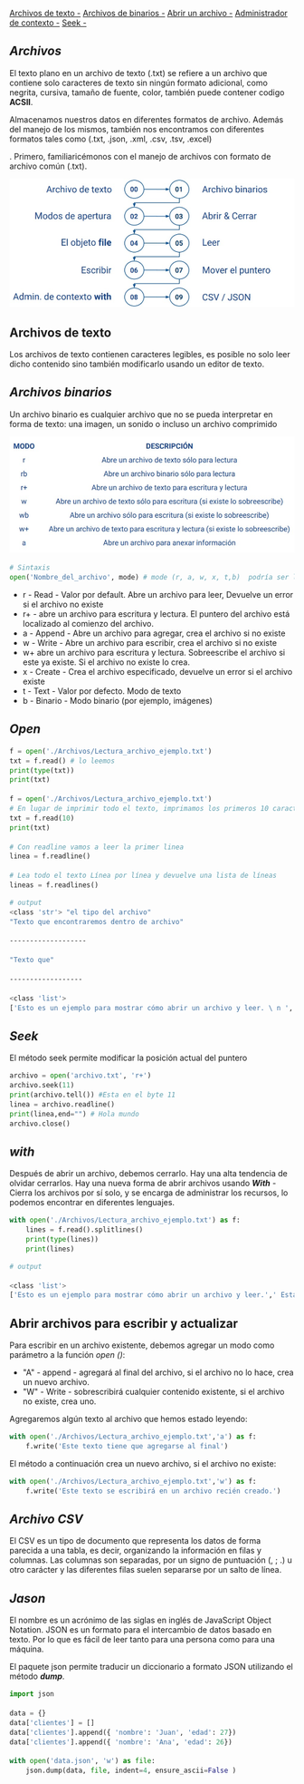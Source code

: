 
[Archivos de texto -](#archivos-de-texto)
[Archivos de binarios -](#archivos-binarios)
[Abrir un archivo -](#open)
[Administrador de contexto -](#with)
[Seek -](#seek)

## *__Archivos__*

El texto plano en un archivo de texto (.txt) se refiere a un archivo que contiene solo caracteres de texto sin ningún formato adicional, como negrita, cursiva, tamaño de fuente, color, también puede contener codigo __ACSII__.  
  
Almacenamos nuestros datos en diferentes formatos de archivo. Además del manejo de los mismos, también nos encontramos con diferentes formatos tales como (.txt, .json, .xml, .csv, .tsv, .excel)

. Primero, familiaricémonos con el manejo de archivos con formato de archivo común (.txt).

![Assignment Operators](../archivos/img/archivos.jpeg)

## Archivos de texto

Los archivos de texto contienen caracteres
legibles, es posible no solo leer dicho contenido
sino también modificarlo usando un editor de
texto.

## *__Archivos binarios__*

 Un archivo binario es cualquier archivo que no se
pueda interpretar en forma de texto: una imagen,
un sonido o incluso un archivo comprimido

![Assignment Operators](../archivos/img/modo_apertura.jpeg)

```py
# Sintaxis
open('Nombre_del_archivo', mode) # mode (r, a, w, x, t,b)  podría ser lectura, escritura, o actualizar.
```

- r - Read - Valor por default. Abre un archivo para leer, Devuelve un error si el archivo no existe
- r+ - abre un archivo para escritura y lectura. El puntero del archivo está localizado al comienzo del archivo.
- a - Append - Abre un archivo para agregar, crea el archivo si no existe
- w - Write - Abre un archivo para escribir, crea el archivo si no existe
- w+ abre un archivo para escritura y lectura. Sobreescribe el archivo si este ya existe. Si el archivo no existe lo crea.
- x - Create - Crea el archivo especificado, devuelve un error si el archivo existe
- t - Text - Valor por defecto. Modo de texto
- b - Binario - Modo binario (por ejemplo, imágenes)

## *__Open__*

```py
f = open('./Archivos/Lectura_archivo_ejemplo.txt')
txt = f.read() # lo leemos 
print(type(txt))
print(txt)

f = open('./Archivos/Lectura_archivo_ejemplo.txt')
# En lugar de imprimir todo el texto, imprimamos los primeros 10 caracteres del archivo de texto.
txt = f.read(10) 
print(txt)

# Con readline vamos a leer la primer linea 
linea = f.readline()

# Lea todo el texto Línea por línea y devuelve una lista de líneas
lineas = f.readlines()
```

```sh
# output
<class 'str'> "el tipo del archivo"
"Texto que encontraremos dentro de archivo"

-------------------

"Texto que" 

------------------

<class 'list'>
['Esto es un ejemplo para mostrar cómo abrir un archivo y leer. \ n ',' Esta es la segunda línea del texto.']
```

## *__Seek__*

El método seek permite modificar la posición
actual del puntero

```python
archivo = open('archivo.txt', 'r+')
archivo.seek(11)
print(archivo.tell()) #Esta en el byte 11
linea = archivo.readline()
print(linea,end="") # Hola mundo
archivo.close()
```

## *__with__*

Después de abrir un archivo, debemos cerrarlo. Hay una alta tendencia de olvidar cerrarlos. Hay una nueva forma de abrir archivos usando *__With__* - Cierra los archivos por sí solo, y se encarga de administrar los recursos, lo podemos encontrar en diferentes lenguajes.

```py
with open('./Archivos/Lectura_archivo_ejemplo.txt') as f:
    lines = f.read().splitlines()
    print(type(lines))
    print(lines)
```

```sh
# output

<class 'list'>
['Esto es un ejemplo para mostrar cómo abrir un archivo y leer.',' Esta es la segunda línea del texto.']
```

## Abrir archivos para escribir y actualizar

Para escribir en un archivo existente, debemos agregar un modo como parámetro a la función *open ()*:

- "A" - append - agregará al final del archivo, si el archivo no lo hace, crea un nuevo archivo.
- "W" - Write - sobrescribirá cualquier contenido existente, si el archivo no existe, crea uno.

Agregaremos algún texto al archivo que hemos estado leyendo:

```py
with open('./Archivos/Lectura_archivo_ejemplo.txt','a') as f:
    f.write('Este texto tiene que agregarse al final')
```

El método a continuación crea un nuevo archivo, si el archivo no existe:

```py
with open('./Archivos/Lectura_archivo_ejemplo.txt','w') as f:
    f.write('Este texto se escribirá en un archivo recién creado.')
```

## *__Archivo CSV__*

El CSV es un tipo de documento que representa
los datos de forma parecida a una tabla, es decir,
organizando la información en filas y columnas.
Las columnas son separadas, por un signo de
puntuación (, ; .) u otro carácter y las diferentes
filas suelen separarse por un salto de línea.

## *__Jason__*

El nombre es un acrónimo de las siglas en inglés
de JavaScript Object Notation.
JSON es un formato para el intercambio de datos
basado en texto. Por lo que es fácil de leer tanto
para una persona como para una máquina.

El paquete json permite traducir un diccionario a
formato JSON utilizando el método *__dump__*.

```py
import json

data = {}
data['clientes'] = []
data['clientes'].append({ 'nombre': 'Juan', 'edad': 27})
data['clientes'].append({ 'nombre': 'Ana', 'edad': 26})

with open('data.json', 'w') as file:
    json.dump(data, file, indent=4, ensure_ascii=False )
```
